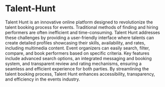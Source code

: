 # Talent-Hunt

Talent Hunt is an innovative online platform designed to revolutionize the talent booking
process for events. Traditional methods of finding and hiring performers are often inefficient
and time-consuming. Talent Hunt addresses these challenges by providing a user-friendly
interface where talents can create detailed profiles showcasing their skills, availability, and
rates, including multimedia content. Event organizers can easily search, filter, compare, and
book performers based on specific criteria. Key features include advanced search options, an
integrated messaging and booking system, and transparent review and rating mechanisms,
ensuring a seamless and efficient experience for both parties. By streamlining the talent
booking process, Talent Hunt enhances accessibility, transparency, and efficiency in the
events industry.
